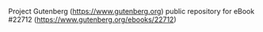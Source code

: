 Project Gutenberg (https://www.gutenberg.org) public repository for eBook #22712 (https://www.gutenberg.org/ebooks/22712)
